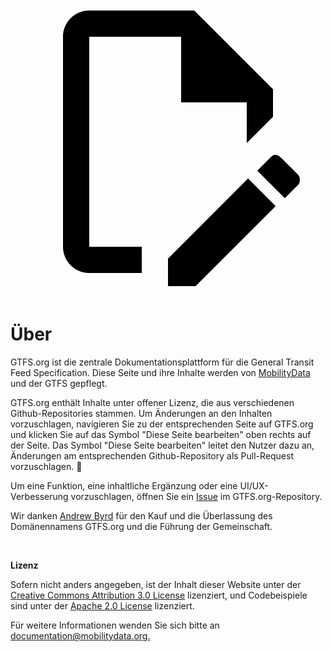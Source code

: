 <a class="pencil-link" href="https://github.com/MobilityData/gtfs.org/edit/main/docs/about.md" title="Edit this page" target="_blank">
    <svg class="pencil" xmlns="http://www.w3.org/2000/svg" viewBox="0 0 24 24"><path d="M10 20H6V4h7v5h5v3.1l2-2V8l-6-6H6c-1.1 0-2 .9-2 2v16c0 1.1.9 2 2 2h4v-2m10.2-7c.1 0 .3.1.4.2l1.3 1.3c.2.2.2.6 0 .8l-1 1-2.1-2.1 1-1c.1-.1.2-.2.4-.2m0 3.9L14.1 23H12v-2.1l6.1-6.1 2.1 2.1Z"></path></svg>
  </a>

<style>
  .md-nav .md-nav--secondary {
      display: none !important;
    }
</style>

# Über

GTFS.org ist die zentrale Dokumentationsplattform für die General Transit Feed Specification. Diese Seite und ihre Inhalte werden von [MobilityData](https://mobilitydata.org/) und der GTFS gepflegt.

GTFS.org enthält Inhalte unter offener Lizenz, die aus verschiedenen Github-Repositories stammen. Um Änderungen an den Inhalten vorzuschlagen, navigieren Sie zu der entsprechenden Seite auf GTFS.org und klicken Sie auf das Symbol "Diese Seite bearbeiten" oben rechts auf der Seite. Das Symbol "Diese Seite bearbeiten" leitet den Nutzer dazu an, Änderungen am entsprechenden Github-Repository als Pull-Request vorzuschlagen. 📝

Um eine Funktion, eine inhaltliche Ergänzung oder eine UI/UX-Verbesserung vorzuschlagen, öffnen Sie ein [Issue](https://github.com/MobilityData/gtfs.org/issues/new) im GTFS.org-Repository.

Wir danken [Andrew Byrd](https://www.linkedin.com/in/byrdandrew) für den Kauf und die Überlassung des Domänennamens GTFS.org und die Führung der Gemeinschaft.

<br/>

**Lizenz**

Sofern nicht anders angegeben, ist der Inhalt dieser Website unter der [Creative Commons Attribution 3.0 License](https://creativecommons.org/licenses/by/3.0/) lizenziert, und Codebeispiele sind unter der [Apache 2.0 License](https://www.apache.org/licenses/LICENSE-2.0) lizenziert.

Für weitere Informationen wenden Sie sich bitte an [documentation@mobilitydata.org.](mailto:documentation@mobilitydata.org)
